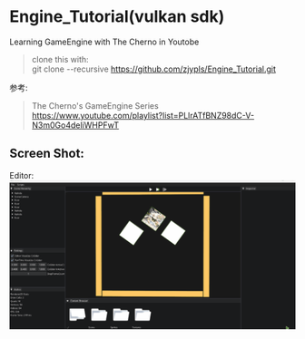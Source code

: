 # Engine_Tutorial(vulkan sdk)
Learning GameEngine with The Cherno in Youtobe  
>clone this with:  
>git clone --recursive https://github.com/zjypls/Engine_Tutorial.git
>
参考:  
>The Cherno's GameEngine Series  
>https://www.youtube.com/playlist?list=PLlrATfBNZ98dC-V-N3m0Go4deliWHPFwT  
>
  
## Screen Shot:
Editor:
![EditorMain](./Assets/ReadMe/Gif/Editor.gif)
